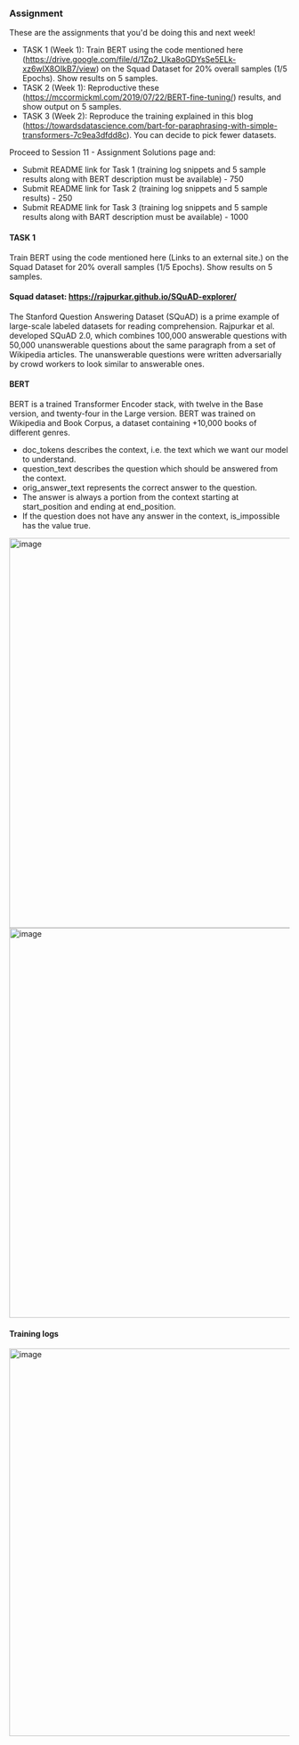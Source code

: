 ### Assignment

These are the assignments that you'd be doing this and next week!

* TASK 1 (Week 1): Train BERT using the code mentioned here (https://drive.google.com/file/d/1Zp2_Uka8oGDYsSe5ELk-xz6wIX8OIkB7/view) on the Squad Dataset for 20% overall samples (1/5 Epochs). Show results on 5 samples. 
* TASK 2 (Week 1): Reproductive these (https://mccormickml.com/2019/07/22/BERT-fine-tuning/) results, and show output on 5 samples.
* TASK 3 (Week 2): Reproduce the training explained in this blog (https://towardsdatascience.com/bart-for-paraphrasing-with-simple-transformers-7c9ea3dfdd8c). You can decide to pick fewer datasets. 

Proceed to Session 11 - Assignment Solutions page and:
* Submit README link for Task 1 (training log snippets and 5 sample results along with BERT description must be available) - 750
* Submit README link for Task 2 (training log snippets and 5 sample results) - 250
* Submit README link for Task 3 (training log snippets and 5 sample results along with BART description must be available) - 1000

#### TASK 1

Train BERT using the code mentioned here (Links to an external site.) on the Squad Dataset for 20% overall samples (1/5 Epochs). Show results on 5 samples. 

#### Squad dataset: https://rajpurkar.github.io/SQuAD-explorer/
The Stanford Question Answering Dataset (SQuAD) is a prime example of large-scale labeled datasets for reading comprehension. Rajpurkar et al. developed SQuAD 2.0, which combines 100,000 answerable questions with 50,000 unanswerable questions about the same paragraph from a set of Wikipedia articles. The unanswerable questions were written adversarially by crowd workers to look similar to answerable ones.

#### BERT
BERT is a trained Transformer Encoder stack, with twelve in the Base version, and twenty-four in the Large version. BERT was trained on Wikipedia and Book Corpus, a dataset containing +10,000 books of different genres.


* doc_tokens describes the context, i.e. the text which we want our model to understand.
* question_text describes the question which should be answered from the context.
* orig_answer_text represents the correct answer to the question.
* The answer is always a portion from the context starting at start_position and ending at end_position. 
* If the question does not have any answer in the context, is_impossible has the value true.
<img width="700" alt="image" src="https://user-images.githubusercontent.com/75114179/152332535-f6a90441-c1a3-483a-90f2-3808e7b70146.png">

<img width="700" alt="image" src="https://user-images.githubusercontent.com/75114179/152332779-9856fc3c-8722-47d5-bdfe-62052e26fca7.png">

#### Training logs

<img width="696" alt="image" src="https://user-images.githubusercontent.com/75114179/152490717-47e4a9f0-0a9e-4743-8805-86eba0a9e4fa.png">





